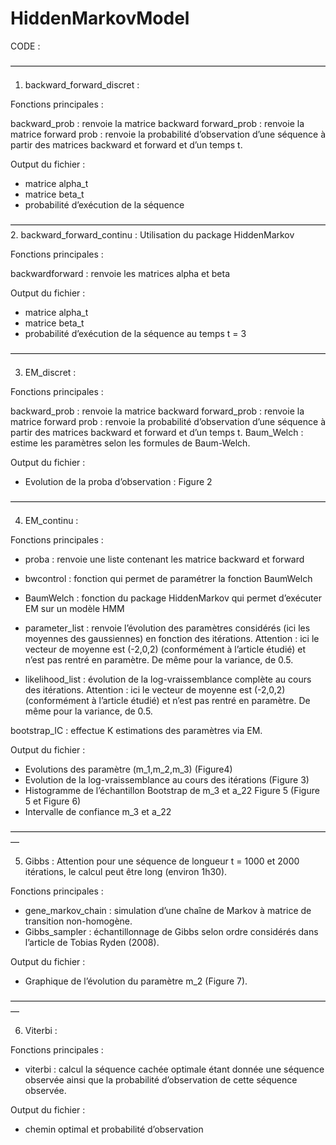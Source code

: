 # HiddenMarkovModel

CODE : 

———————————————————————————————————— 

1. backward_forward_discret : 

Fonctions principales : 

backward_prob : renvoie la matrice backward 
forward_prob : renvoie la matrice forward
prob : renvoie la probabilité d’observation d’une séquence à partir des matrices backward et forward et d’un temps t. 

Output du fichier : 

- matrice alpha_t 
- matrice beta_t 
- probabilité d’exécution de la séquence 

———————————————————————————————————— 
2. backward_forward_continu : 
Utilisation du package HiddenMarkov

Fonctions principales : 

backwardforward : renvoie les matrices alpha et beta 

Output du fichier : 

- matrice alpha_t 
- matrice beta_t 
- probabilité d’exécution de la séquence  au temps t = 3

———————————————————————————————————— 

3. EM_discret : 

Fonctions principales : 

backward_prob : renvoie la matrice backward 
forward_prob : renvoie la matrice forward
prob : renvoie la probabilité d’observation d’une séquence à partir des matrices backward et forward et d’un temps t. 
Baum_Welch : estime les paramètres selon les formules de Baum-Welch. 


Output du fichier : 

- Evolution de la proba d’observation : Figure 2 
 

————————————————————————————————————

4. EM_continu : 

Fonctions principales : 

- proba : renvoie une liste contenant les matrice backward et forward

- bwcontrol : fonction qui permet de paramétrer la fonction BaumWelch

- BaumWelch : fonction du package HiddenMarkov qui permet d’exécuter EM sur un modèle HMM

- parameter_list : renvoie l’évolution des paramètres considérés (ici les moyennes des gaussiennes) en fonction des itérations. 
Attention : ici le vecteur de moyenne est (-2,0,2) (conformément à l’article étudié) et n’est pas rentré en paramètre. De même pour la variance, de 0.5. 

- likelihood_list : évolution de la log-vraissemblance complète au cours des itérations. 
Attention : ici le vecteur de moyenne est (-2,0,2) (conformément à l’article étudié) et n’est pas rentré en paramètre. De même pour la variance, de 0.5. 

bootstrap_IC : effectue K estimations des paramètres via EM. 


Output du fichier : 

- Evolutions des paramètre (m_1,m_2,m_3)  (Figure4)
- Evolution de la log-vraissemblance au cours des itérations (Figure 3)
- Histogramme de l’échantillon Bootstrap de m_3 et a_22 Figure 5 (Figure 5 et Figure 6) 
- Intervalle de confiance m_3 et a_22  

—————————————————————————————————————

5. Gibbs :
Attention pour une séquence de longueur t = 1000 et 2000 itérations, le calcul peut être long (environ 1h30). 

Fonctions principales : 

- gene_markov_chain : simulation d’une chaîne de Markov à matrice de transition non-homogène. 
- Gibbs_sampler : échantillonnage de Gibbs selon ordre considérés dans l’article de Tobias Ryden (2008). 

Output du fichier : 

- Graphique de l’évolution du paramètre m_2 (Figure 7). 

—————————————————————————————————————

6. Viterbi :

Fonctions principales : 

- viterbi : calcul la séquence cachée optimale étant donnée une séquence observée ainsi que la probabilité d’observation de cette séquence observée. 

Output du fichier : 

- chemin optimal et probabilité d’observation
